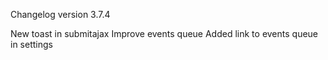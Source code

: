 Changelog version 3.7.4
 
New toast in submitajax
Improve events queue
Added link to events queue in settings

